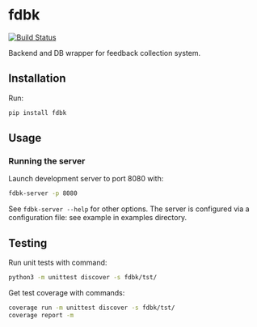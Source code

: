 # fdbk

[![Build Status](https://travis-ci.org/kangasta/fdbk.svg?branch=master)](https://travis-ci.org/kangasta/fdbk)

Backend and DB wrapper for feedback collection system.

## Installation

Run:

```bash
pip install fdbk
```

## Usage

### Running the server

Launch development server to port 8080 with:

```bash
fdbk-server -p 8080
```

See `fdbk-server --help` for other options. The server is configured via a configuration file: see example in examples directory.

## Testing

Run unit tests with command:

```bash
python3 -m unittest discover -s fdbk/tst/
```

Get test coverage with commands:
```bash
coverage run -m unittest discover -s fdbk/tst/
coverage report -m
```
